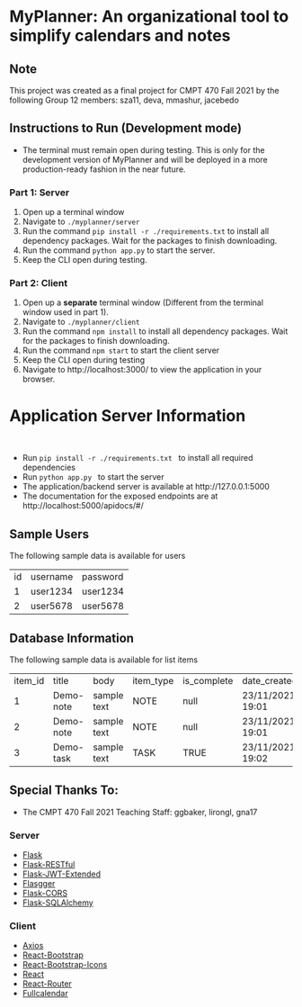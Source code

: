 # MyPlanner: An organizational tool to simplify calendars and notes

## Note
This project was created as a final project for CMPT 470 Fall 2021 by the following Group 12 members: sza11, deva, mmashur, jacebedo

## Instructions to Run (Development mode)
- The terminal must remain open during testing. This is only for the development version of MyPlanner and will be deployed in a more production-ready fashion in the near future.

### Part 1: Server
1. Open up a terminal window
2. Navigate to `./myplanner/server`
3. Run the command `pip install -r ./requirements.txt` to install all dependency packages. Wait for the packages to finish downloading.
4. Run the command `python app.py` to start the server.
5. Keep the CLI open during testing.

### Part 2: Client
1. Open up a **separate** terminal window (Different from the terminal window used in part 1).
2. Navigate to `./myplanner/client`
3. Run the command `npm install` to install all dependency packages. Wait for the packages to finish downloading.
4. Run the command `npm start` to start the client server
5. Keep the CLI open during testing
6. Navigate to http://localhost:3000/ to view the application in your browser.

<h1> Application Server Information </h1>
<br>

<ul>
<li>Run <code>pip install -r ./requirements.txt </code> to 
install all required dependencies</li>
<li>Run <code>python app.py </code> to start the server</li>
<li> The application/backend server is available at http://127.0.0.1:5000 </li>
<li> The documentation for the exposed endpoints are at http://localhost:5000/apidocs/#/ </li>
</li>
</ul>

## Sample  Users
<p> The following sample data is available for users </p>

<table>
    <tr>
    <td>id</td>
    <td>username</td>
    <td>password</td>
    </tr>
    <tr>
    <td>1</td>
    <td>user1234</td>
    <td>user1234</td>
    </tr>
    <tr>
    <td>2</td>
    <td>user5678</td>
    <td>user5678</td>
    </tr>
</table>
    
## Database Information 
<p> The following sample data is available for list items </p>

<table>
    <tr>
    <td>item_id</td>
    <td>title</td>
    <td>body</td>
    <td>item_type</td>
    <td>is_complete</td>
    <td>date_created</td>
    <td>created_by</td>
    </tr>
    <tr>
    <td>1</td>
    <td>Demo-note</td>
    <td>sample text</td>
    <td>NOTE</td>
    <td>null</td>
    <td>23/11/2021 19:01</td>
    <td>1</td>
    </tr>
    <tr>
    <td>2</td>
    <td>Demo-note</td>
    <td>sample text</td>
    <td>NOTE</td>
    <td>null</td>
    <td>23/11/2021 19:01</td>
    <td>2</td>
    </tr>
    <tr>
    <td>3</td>
    <td>Demo-task</td>
    <td>sample text</td>
    <td>TASK</td>
    <td>TRUE</td>
    <td>23/11/2021 19:02</td>
    <td>2</td>
    </tr>
</table>

## Special Thanks To:
- The CMPT 470 Fall 2021 Teaching Staff: ggbaker, lirongl, gna17 

### Server
- [Flask](https://flask.palletsprojects.com/en/2.0.x/)
- [Flask-RESTful](https://github.com/flask-restful/flask-restful)
- [Flask-JWT-Extended](https://github.com/vimalloc/flask-jwt-extended)
- [Flasgger](https://github.com/flasgger/flasgger)
- [Flask-CORS](https://github.com/corydolphin/flask-cors)
- [Flask-SQLAlchemy](https://flask-sqlalchemy.palletsprojects.com/en/2.x/)

### Client
- [Axios](https://axios-http.com/)
- [React-Bootstrap](https://react-bootstrap.github.io/)
- [React-Bootstrap-Icons](https://github.com/ismamz/react-bootstrap-icons)
- [React](https://reactjs.org/)
- [React-Router](https://github.com/remix-run/react-router)
- [Fullcalendar](https://github.com/fullcalendar/fullcalendar-react)

